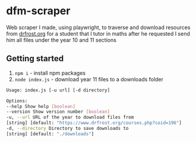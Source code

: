 # dfm-scraper

Web scraper I made, using playwright, to traverse and download resources from [drfrost.org](https://www.drfrost.org/courses.php?sid=2596) for a student that I tutor in maths after he requested I send him all files under the year 10 and 11 sections

## Getting started

1. `npm i` - install npm packages
2. `node index.js` - download year 11 files to a downloads folder
```bash
Usage: index.js [-u url] [-d directory]

Options:
--help Show help [boolean]
--version Show version number [boolean]
-u, --url URL of the year to download files from
[string] [default: "https://www.drfrost.org/courses.php?coid=196"]
-d, --directory Directory to save downloads to
[string] [default: "./downloads"]
```
